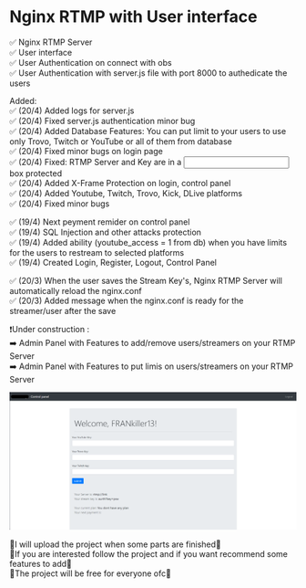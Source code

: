 # Nginx RTMP with User interface
✅ Nginx RTMP Server  
✅ User interface  
✅ User Authentication on connect with obs  
✅ User Authentication with server.js file with port 8000 to authedicate the users  

Added:  
✅ (20/4) Added logs for server.js  
✅ (20/4) Fixed server.js authentication minor bug  
✅ (20/4) Added Database Features: You can put limit to your users to use only Trovo, Twitch or YouTube or all of them from database  
✅ (20/4) Fixed minor bugs on login page  
✅ (20/4) Fixed: RTMP Server and Key are in a <input> box protected  
✅ (20/4) Added X-Frame Protection on login, control panel  
✅ (20/4) Added Youtube, Twitch, Trovo, Kick, DLive platforms  
✅ (20/4) Fixed minor bugs  

✅ (19/4) Next peyment remider on control panel  
✅ (19/4) SQL Injection and other attacks protection  
✅ (19/4) Added ability (youtube_access = 1 from db) when you have limits for the users to restream to selected platforms  
✅ (19/4) Created Login, Register, Logout, Control Panel  

✅ (20/3) When the user saves the Stream Key's, Nginx RTMP Server will automatically reload the nginx.conf  
✅ (20/3) Added message when the nginx.conf is ready for the streamer/user after the save  

❗Under construction :     
➡️ Admin Panel with Features to add/remove users/streamers on your RTMP Server  
➡️ Admin Panel with Features to put limis on users/streamers on your RTMP Server  

![](https://raw.githubusercontent.com/FRANkiller13/Nginx-RTMP-with-User-interface/main/scr.png) 

🔻I will upload the project when some parts are finished🔺  
🔻If you are interested follow the project and if you want recommend some features to add🔺  
🔻The project will be free for everyone ofc🔺 
